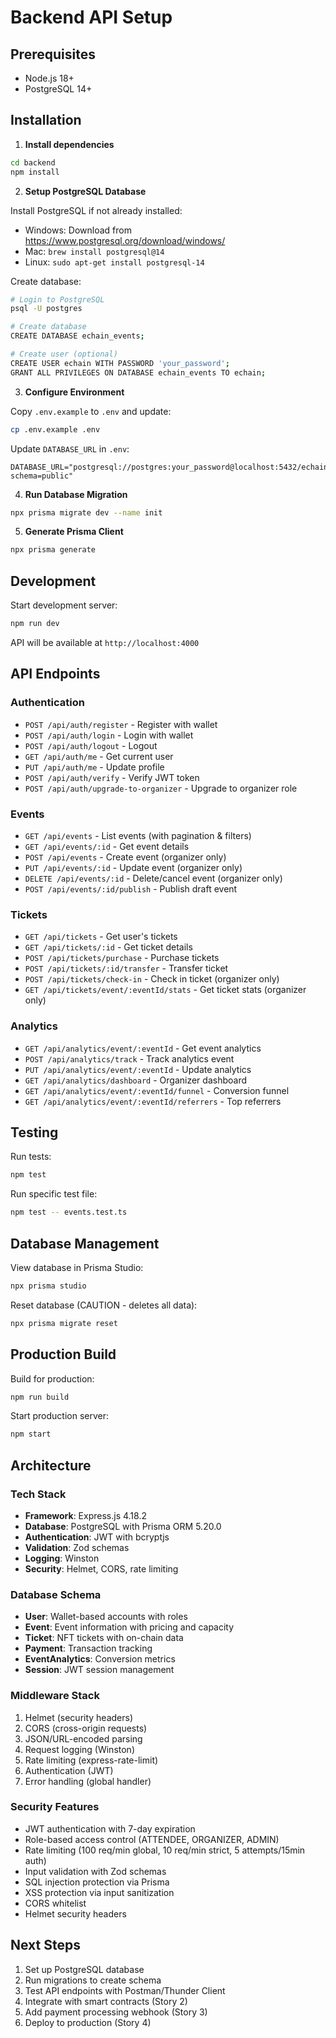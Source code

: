 # Backend API Setup

## Prerequisites
- Node.js 18+
- PostgreSQL 14+

## Installation

1. **Install dependencies**
```bash
cd backend
npm install
```

2. **Setup PostgreSQL Database**

Install PostgreSQL if not already installed:
- Windows: Download from https://www.postgresql.org/download/windows/
- Mac: `brew install postgresql@14`
- Linux: `sudo apt-get install postgresql-14`

Create database:
```bash
# Login to PostgreSQL
psql -U postgres

# Create database
CREATE DATABASE echain_events;

# Create user (optional)
CREATE USER echain WITH PASSWORD 'your_password';
GRANT ALL PRIVILEGES ON DATABASE echain_events TO echain;
```

3. **Configure Environment**

Copy `.env.example` to `.env` and update:
```bash
cp .env.example .env
```

Update `DATABASE_URL` in `.env`:
```
DATABASE_URL="postgresql://postgres:your_password@localhost:5432/echain_events?schema=public"
```

4. **Run Database Migration**
```bash
npx prisma migrate dev --name init
```

5. **Generate Prisma Client**
```bash
npx prisma generate
```

## Development

Start development server:
```bash
npm run dev
```

API will be available at `http://localhost:4000`

## API Endpoints

### Authentication
- `POST /api/auth/register` - Register with wallet
- `POST /api/auth/login` - Login with wallet
- `POST /api/auth/logout` - Logout
- `GET /api/auth/me` - Get current user
- `PUT /api/auth/me` - Update profile
- `POST /api/auth/verify` - Verify JWT token
- `POST /api/auth/upgrade-to-organizer` - Upgrade to organizer role

### Events
- `GET /api/events` - List events (with pagination & filters)
- `GET /api/events/:id` - Get event details
- `POST /api/events` - Create event (organizer only)
- `PUT /api/events/:id` - Update event (organizer only)
- `DELETE /api/events/:id` - Delete/cancel event (organizer only)
- `POST /api/events/:id/publish` - Publish draft event

### Tickets
- `GET /api/tickets` - Get user's tickets
- `GET /api/tickets/:id` - Get ticket details
- `POST /api/tickets/purchase` - Purchase tickets
- `POST /api/tickets/:id/transfer` - Transfer ticket
- `POST /api/tickets/check-in` - Check in ticket (organizer only)
- `GET /api/tickets/event/:eventId/stats` - Get ticket stats (organizer only)

### Analytics
- `GET /api/analytics/event/:eventId` - Get event analytics
- `POST /api/analytics/track` - Track analytics event
- `PUT /api/analytics/event/:eventId` - Update analytics
- `GET /api/analytics/dashboard` - Organizer dashboard
- `GET /api/analytics/event/:eventId/funnel` - Conversion funnel
- `GET /api/analytics/event/:eventId/referrers` - Top referrers

## Testing

Run tests:
```bash
npm test
```

Run specific test file:
```bash
npm test -- events.test.ts
```

## Database Management

View database in Prisma Studio:
```bash
npx prisma studio
```

Reset database (CAUTION - deletes all data):
```bash
npx prisma migrate reset
```

## Production Build

Build for production:
```bash
npm run build
```

Start production server:
```bash
npm start
```

## Architecture

### Tech Stack
- **Framework**: Express.js 4.18.2
- **Database**: PostgreSQL with Prisma ORM 5.20.0
- **Authentication**: JWT with bcryptjs
- **Validation**: Zod schemas
- **Logging**: Winston
- **Security**: Helmet, CORS, rate limiting

### Database Schema
- **User**: Wallet-based accounts with roles
- **Event**: Event information with pricing and capacity
- **Ticket**: NFT tickets with on-chain data
- **Payment**: Transaction tracking
- **EventAnalytics**: Conversion metrics
- **Session**: JWT session management

### Middleware Stack
1. Helmet (security headers)
2. CORS (cross-origin requests)
3. JSON/URL-encoded parsing
4. Request logging (Winston)
5. Rate limiting (express-rate-limit)
6. Authentication (JWT)
7. Error handling (global handler)

### Security Features
- JWT authentication with 7-day expiration
- Role-based access control (ATTENDEE, ORGANIZER, ADMIN)
- Rate limiting (100 req/min global, 10 req/min strict, 5 attempts/15min auth)
- Input validation with Zod schemas
- SQL injection protection via Prisma
- XSS protection via input sanitization
- CORS whitelist
- Helmet security headers

## Next Steps

1. Set up PostgreSQL database
2. Run migrations to create schema
3. Test API endpoints with Postman/Thunder Client
4. Integrate with smart contracts (Story 2)
5. Add payment processing webhook (Story 3)
6. Deploy to production (Story 4)
